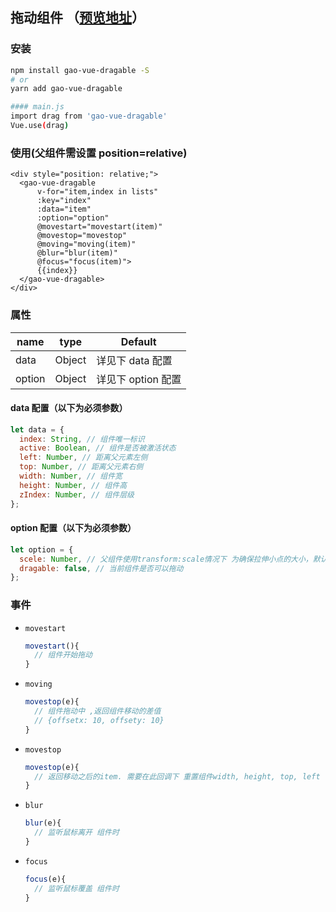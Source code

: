 ## 拖动组件 （[预览地址](http://drag.gaojundong.com)）

### 安装

```bash
npm install gao-vue-dragable -S
# or
yarn add gao-vue-dragable

#### main.js
import drag from 'gao-vue-dragable'
Vue.use(drag)
```

### 使用(父组件需设置 position=relative)

```vue
<div style="position: relative;">
  <gao-vue-dragable
      v-for="item,index in lists"
      :key="index"
      :data="item"
      :option="option"
      @movestart="movestart(item)"
      @movestop="movestop"
      @moving="moving(item)"
      @blur="blur(item)"
      @focus="focus(item)">
      {{index}}
  </gao-vue-dragable>
</div>
```

### 属性

| name   | type   | Default            |
| ------ | ------ | ------------------ |
| data   | Object | 详见下 data 配置   |
| option | Object | 详见下 option 配置 |

#### data 配置（以下为必须参数）

```js
let data = {
  index: String, // 组件唯一标识
  active: Boolean, // 组件是否被激活状态
  left: Number, // 距离父元素左侧
  top: Number, // 距离父元素右侧
  width: Number, // 组件宽
  height: Number, // 组件高
  zIndex: Number, // 组件层级
};
```

#### option 配置（以下为必须参数）

```js
let option = {
  scele: Number, // 父组件使用transform:scale情况下 为确保拉伸小点的大小，默认值为1,
  dragable: false, // 当前组件是否可以拖动
};
```

### 事件

- `movestart`

  ```js
  movestart(){
    // 组件开始拖动
  }
  ```

- `moving`

  ```js
  movestop(e){
    // 组件拖动中 ,返回组件移动的差值
    // {offsetx: 10, offsety: 10}
  }
  ```

- `movestop`

  ```js
  movestop(e){
    // 返回移动之后的item. 需要在此回调下 重置组件width, height, top, left 等属性
  }
  ```

- `blur`

  ```js
  blur(e){
    // 监听鼠标离开 组件时
  }
  ```

- `focus`

  ```js
  focus(e){
    // 监听鼠标覆盖 组件时
  }
  ```
